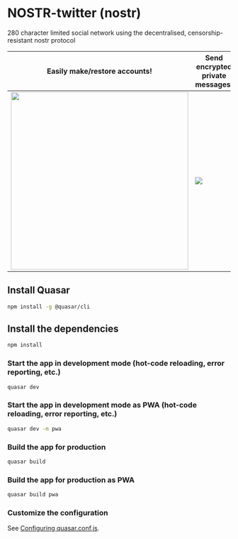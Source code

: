 # NOSTR-twitter (nostr)

280 character limited social network using the decentralised, censorship-resistant nostr protocol

| Easily make/restore accounts!  | Send encrypted private messages! |
| ------------- | ------------- |
| <img src="https://i.imgur.com/E0wpuzJ.gif" width="400px">  | ![](https://i.imgur.com/2nEwjCg.gif)  |



## Install Quasar
```bash
npm install -g @quasar/cli
```

## Install the dependencies
```bash
npm install
```

### Start the app in development mode (hot-code reloading, error reporting, etc.)
```bash
quasar dev
```

### Start the app in development mode as PWA  (hot-code reloading, error reporting, etc.)
```bash
quasar dev -m pwa
```

### Build the app for production
```bash
quasar build
```

### Build the app for production as PWA
```bash
quasar build pwa
```

### Customize the configuration
See [Configuring quasar.conf.js](https://quasar.dev/quasar-cli/quasar-conf-js).
